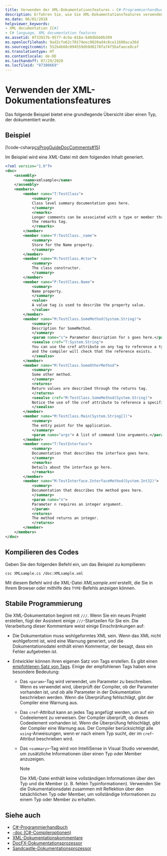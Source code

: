 ```yaml
---
title: Verwenden der XML-Dokumentationsfeatures – C#-Programmierhandbuch
description: Erfahren Sie, wie Sie XML-Dokumentationsfeatures verwenden. Hier finden Sie Codebeispiele und zusätzliche verfügbare Ressourcen.
ms.date: 06/01/2018
helpviewer_keywords:
- XML documentation [C#]
- C# language, XML documentation features
ms.assetid: 8f33917b-9577-4c9a-818a-640dbbb0b399
ms.openlocfilehash: 9ad2cfe62c70174eec9020ad4c8ce11608aca36d
ms.sourcegitcommit: 552b4b60c094559db9d8178fa74f5bafaece0caf
ms.translationtype: HT
ms.contentlocale: de-DE
ms.lasthandoff: 07/29/2020
ms.locfileid: "87380669"
---
```

# <a name="how-to-use-the-xml-documentation-features"></a>Verwenden der XML-Dokumentationsfeatures

Das folgende Beispiel bietet eine grundlegende Übersicht über einen Typ, der dokumentiert wurde.

## <a name="example"></a>Beispiel

[!code-csharp[csProgGuideDocComments#15](~/samples/snippets/csharp/VS_Snippets_VBCSharp/csProgGuideDocComments/CS/DocComments.cs#15)]

Im Beispiel wird eine *XML*-Datei mit dem folgenden Inhalt generiert.

```xml
<?xml version="1.0"?>
<doc>
    <assembly>
        <name>xmlsample</name>
    </assembly>
    <members>
        <member name="T:TestClass">
            <summary>
            Class level summary documentation goes here.
            </summary>
            <remarks>
            Longer comments can be associated with a type or member through
            the remarks tag.
            </remarks>
        </member>
        <member name="F:TestClass._name">
            <summary>
            Store for the Name property.
            </summary>
        </member>
        <member name="M:TestClass.#ctor">
            <summary>
            The class constructor.
            </summary>
        </member>
        <member name="P:TestClass.Name">
            <summary>
            Name property.
            </summary>
            <value>
            A value tag is used to describe the property value.
            </value>
        </member>
        <member name="M:TestClass.SomeMethod(System.String)">
            <summary>
            Description for SomeMethod.
            </summary>
            <param name="s"> Parameter description for s goes here.</param>
            <seealso cref="T:System.String">
            You can use the cref attribute on any tag to reference a type or member
            and the compiler will check that the reference exists.
            </seealso>
        </member>
        <member name="M:TestClass.SomeOtherMethod">
            <summary>
            Some other method.
            </summary>
            <returns>
            Return values are described through the returns tag.
            </returns>
            <seealso cref="M:TestClass.SomeMethod(System.String)">
            Notice the use of the cref attribute to reference a specific method.
            </seealso>
        </member>
        <member name="M:TestClass.Main(System.String[])">
            <summary>
            The entry point for the application.
            </summary>
            <param name="args"> A list of command line arguments.</param>
        </member>
        <member name="T:TestInterface">
            <summary>
            Documentation that describes the interface goes here.
            </summary>
            <remarks>
            Details about the interface go here.
            </remarks>
        </member>
        <member name="M:TestInterface.InterfaceMethod(System.Int32)">
            <summary>
            Documentation that describes the method goes here.
            </summary>
            <param name="n">
            Parameter n requires an integer argument.
            </param>
            <returns>
            The method returns an integer.
            </returns>
        </member>
    </members>
</doc>
```

## <a name="compiling-the-code"></a>Kompilieren des Codes

Geben Sie den folgenden Befehl ein, um das Beispiel zu kompilieren:

`csc XMLsample.cs /doc:XMLsample.xml`

Mit diesem Befehl wird die XML-Datei *XMLsample.xml* erstellt, die Sie in Ihrem Browser oder mithilfe des `TYPE`-Befehls anzeigen können.

## <a name="robust-programming"></a>Stabile Programmierung

Die XML-Dokumentation beginnt mit `///`. Wenn Sie ein neues Projekt erstellen, fügt der Assistent einige `///`-Startzeilen für Sie ein. Die Verarbeitung dieser Kommentare weist einige Einschränkungen auf:

- Die Dokumentation muss wohlgeformtes XML sein. Wenn das XML nicht wohlgeformt ist, wird eine Warnung generiert, und die Dokumentationsdatei enthält einen Kommentar, der besagt, dass ein Fehler aufgetreten ist.

- Entwickler können ihren eigenen Satz von Tags erstellen. Es gibt einen [empfohlenen Satz von Tags](recommended-tags-for-documentation-comments.md). Einige der empfohlenen Tags haben eine besondere Bedeutung:

  - Das `<param>`-Tag wird verwendet, um Parameter zu beschreiben. Wenn es verwendet wird, überprüft der Compiler, ob der Parameter vorhanden ist, und ob alle Parameter in der Dokumentation beschrieben werden. Wenn die Überprüfung fehlschlägt, gibt der Compiler eine Warnung aus.

  - Das `cref`-Attribut kann an jedes Tag angefügt werden, um auf ein Codeelement zu verweisen. Der Compiler überprüft, ob dieses Codeelement vorhanden ist. Wenn die Überprüfung fehlschlägt, gibt der Compiler eine Warnung aus. Der Compiler berücksichtigt alle `using`-Anweisungen, wenn er nach einem Typ sucht, der im `cref`-Attribut beschrieben wird.

  - Das `<summary>`-Tag wird von IntelliSense in Visual Studio verwendet, um zusätzliche Informationen über einen Typ oder Member anzuzeigen.

    > [!NOTE]
    > Die XML-Datei enthält keine vollständigen Informationen über den Typ und die Member (z. B. fehlen Typinformationen). Verwenden Sie die Dokumentationsdatei zusammen mit Reflektion über den tatsächlichen Typ oder Member, um vollständige Informationen zu einem Typ oder Member zu erhalten.

## <a name="see-also"></a>Siehe auch

- [C#-Programmierhandbuch](../index.md)
- [-doc (C#-Compileroptionen)](../../language-reference/compiler-options/doc-compiler-option.md)
- [XML-Dokumentationskommentare](./index.md)
- [DocFX-Dokumentationsprozessor](https://dotnet.github.io/docfx/)
- [Sandcastle-Dokumentationsprozessor](https://github.com/EWSoftware/SHFB)
